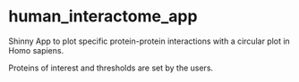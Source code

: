# human_interactome_app

Shinny App to plot specific protein-protein interactions with a circular plot in Homo sapiens.

Proteins of interest and thresholds are set by the users.
